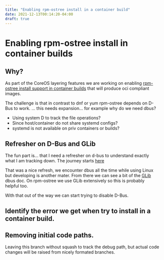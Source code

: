```yaml
---
title: "Enabling rpm-ostree install in a container build"
date: 2021-12-13T00:14:20-04:00
draft: true
---
```


# Enabling rpm-ostree install in container builds

## Why?

As part of the CoreOS layering features we are working on enabling [rpm-ostree install support in container builds](https://github.com/coreos/rpm-ostree/issues/3227) that will produce oci compliant images. 

The challenge is that in contrast to dnf or yum rpm-ostree depends on D-Bus to work. 
... this needs expansion... for example why do we need dbus?

- Using system D to track the file operations? 
- Since host/container do not share systemd configs? 
- systemd is not available on priv containers or builds?

## Refresher on D-Bus and GLib
The fun part is... that I need a refresher on d-bus to understand exactly what I am tracking down. The journey starts [here](https://dbus.freedesktop.org/doc/dbus-tutorial.html)

That was a nice refresh, we encounter dbus all the time while using Linux but developing is another mater. From there we can see a bit of the [GLib](https://docs.gtk.org/gio/) dbus doc. On rpm-ostree we use GLib extensively so this is probably helpful too.

With that out of the way we can start trying to disable D-Bus.

## Identify the error we get when try to install in a container build.



## Removing initial code paths.
Leaving this branch without squash to track the debug path, but actual code changes will be raised from nicely formated branches.
